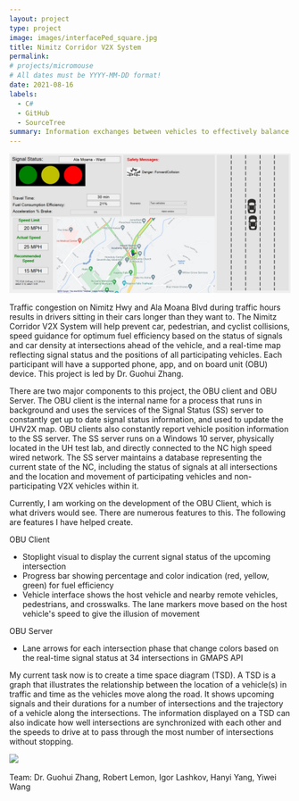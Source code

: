 ```yaml
---
layout: project
type: project
image: images/interfacePed_square.jpg
title: Nimitz Corridor V2X System
permalink: 
# projects/micromouse
# All dates must be YYYY-MM-DD format!
date: 2021-08-16
labels:
  - C#
  - GitHub
  - SourceTree
summary: Information exchanges between vehicles to effectively balance traffic demand distribution among traffic networks and facilitate flow progression.
---
```


<img class="ui image" src="../images/interfaceCar.jpg">

Traffic congestion on Nimitz Hwy and Ala Moana Blvd during traffic hours results in drivers sitting in their cars longer than they want to. The Nimitz Corridor V2X System will help prevent car, pedestrian, and cyclist collisions, speed guidance for optimum fuel efficiency based on the status of signals and car density at intersections ahead of the vehicle, and a real-time map reflecting signal status and the positions of all participating vehicles. Each participant will have a supported phone, app, and on board unit (OBU) device. This project is led by Dr. Guohui Zhang.

There are two major components to this project, the OBU client and OBU Server. The OBU client is the internal name for a process that runs in background and uses the services of the Signal Status (SS) server to constantly get up to date signal status information, and used to update the UHV2X map. OBU clients also constantly report vehicle position information to the SS server. The SS server runs on a Windows 10 server, physically located in the UH test lab, and directly connected to the NC high speed wired network.  The SS server maintains a database representing the current state of the NC, including the status of signals at all intersections and the location and movement of participating vehicles and non-participating V2X vehicles within it.

Currently, I am working on the development of the OBU Client, which is what drivers would see. There are numerous features to this. The following are features I have helped create.

OBU Client
- Stoplight visual to display the current signal status of the upcoming intersection
- Progress bar showing percentage and color indication (red, yellow, green) for fuel efficiency
- Vehicle interface shows the host vehicle and nearby remote vehicles, pedestrians, and crosswalks. The lane markers move based on the host vehicle's speed to give the illusion of movement

OBU Server
- Lane arrows for each intersection phase that change colors based on the real-time signal status at 34 intersections in GMAPS API

My current task now is to create a time space diagram (TSD). A TSD is a graph that illustrates the relationship between the location of a vehicle(s) in traffic and time as the vehicles move along the road. It shows upcoming signals and their durations for a number of intersections and the trajectory of a vehicle along the intersections. The information displayed on a TSD can also indicate how well intersections are synchronized with each other and the speeds to drive at to pass through the most number of intersections without stopping.

<img class="ui massive image" src="https://th.bing.com/th/id/R.c66ad50f9f3831dfc7d0e2a0599abeea?rik=rnlYmeHCE8OFZg&riu=http%3a%2f%2fwww.webpages.uidaho.edu%2fngsim%2fatl%2fA2N2.png&ehk=WRfLQrdcATKknRB5TMY8NWJyViCSO8V6GjLZ04%2bUFJ4%3d&risl=&pid=ImgRaw&r=0">

Team: Dr. Guohui Zhang, Robert Lemon, Igor Lashkov, Hanyi Yang, Yiwei Wang
